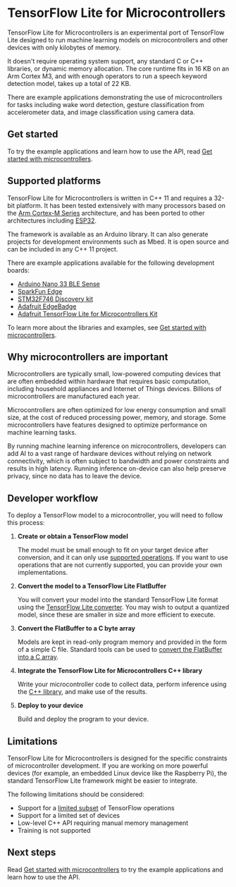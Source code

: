 # TensorFlow Lite for Microcontrollers

TensorFlow Lite for Microcontrollers is an experimental port of TensorFlow Lite
designed to run machine learning models on microcontrollers and other devices
with only kilobytes of memory.

It doesn't require operating system support, any standard C or C++ libraries, or
dynamic memory allocation. The core runtime fits in 16 KB on an Arm Cortex M3,
and with enough operators to run a speech keyword detection model, takes up a
total of 22 KB.

There are example applications demonstrating the use of microcontrollers for
tasks including wake word detection, gesture classification from accelerometer
data, and image classification using camera data.

## Get started

To try the example applications and learn how to use the API, read
[Get started with microcontrollers](get_started.md).

## Supported platforms

TensorFlow Lite for Microcontrollers is written in C++ 11 and requires a 32-bit
platform. It has been tested extensively with many processors based on the
[Arm Cortex-M Series](https://developer.arm.com/ip-products/processors/cortex-m)
architecture, and has been ported to other architectures including
[ESP32](https://www.espressif.com/en/products/hardware/esp32/overview).

The framework is available as an Arduino library. It can also generate projects
for development environments such as Mbed. It is open source and can be included
in any C++ 11 project.

There are example applications available for the following development boards:

*   [Arduino Nano 33 BLE Sense](https://store.arduino.cc/usa/nano-33-ble-sense-with-headers)
*   [SparkFun Edge](https://www.sparkfun.com/products/15170)
*   [STM32F746 Discovery kit](https://www.st.com/en/evaluation-tools/32f746gdiscovery.html)
*   [Adafruit EdgeBadge](https://www.adafruit.com/product/4400)
*   [Adafruit TensorFlow Lite for Microcontrollers Kit](https://www.adafruit.com/product/4317)

To learn more about the libraries and examples, see
[Get started with microcontrollers](get_started.md).

## Why microcontrollers are important

Microcontrollers are typically small, low-powered computing devices that are
often embedded within hardware that requires basic computation, including
household appliances and Internet of Things devices. Billions of
microcontrollers are manufactured each year.

Microcontrollers are often optimized for low energy consumption and small size,
at the cost of reduced processing power, memory, and storage. Some
microcontrollers have features designed to optimize performance on machine
learning tasks.

By running machine learning inference on microcontrollers, developers can add AI
to a vast range of hardware devices without relying on network connectivity,
which is often subject to bandwidth and power constraints and results in high
latency. Running inference on-device can also help preserve privacy, since no
data has to leave the device.

## Developer workflow

To deploy a TensorFlow model to a microcontroller, you will need to follow this
process:

1.  **Create or obtain a TensorFlow model**

    The model must be small enough to fit on your target device after
    conversion, and it can only use
    [supported operations](build_convert.md#operation-support). If you want to
    use operations that are not currently supported, you can provide your own
    implementations.

2.  **Convert the model to a TensorFlow Lite FlatBuffer**

    You will convert your model into the standard TensorFlow Lite format using
    the [TensorFlow Lite converter](build_convert.md#model-conversion). You may
    wish to output a quantized model, since these are smaller in size and more
    efficient to execute.

3.  **Convert the FlatBuffer to a C byte array**

    Models are kept in read-only program memory and provided in the form of a
    simple C file. Standard tools can be used to
    [convert the FlatBuffer into a C array](build_convert.md#convert-to-a-c-array).

4.  **Integrate the TensorFlow Lite for Microcontrollers C++ library**

    Write your microcontroller code to collect data, perform inference using the
    [C++ library](library.md), and make use of the results.

5.  **Deploy to your device**

    Build and deploy the program to your device.

## Limitations

TensorFlow Lite for Microcontrollers is designed for the specific constraints of
microcontroller development. If you are working on more powerful devices (for
example, an embedded Linux device like the Raspberry Pi), the standard
TensorFlow Lite framework might be easier to integrate.

The following limitations should be considered:

*   Support for a [limited subset](build_convert.md#operation-support) of
    TensorFlow operations
*   Support for a limited set of devices
*   Low-level C++ API requiring manual memory management
*   Training is not supported

## Next steps

Read [Get started with microcontrollers](get_started.md) to try the example
applications and learn how to use the API.
